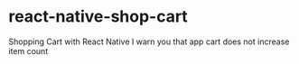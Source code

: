 # react-native-shop-cart
 
Shopping Cart with React Native
I warn you that app cart does not increase item count
